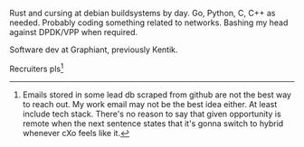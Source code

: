 Rust and cursing at debian buildsystems by day. Go, Python, C, C++ as needed. Probably coding something related to networks.
Bashing my head against DPDK/VPP when required.

Software dev at Graphiant, previously Kentik.

Recruiters pls[^note]

[^note]:
    Emails stored in some lead db scraped from github are not the best way to reach out.
    My work email may not be the best idea either.
    At least include tech stack.
    There's no reason to say that given opportunity is remote when the next sentence states that it's gonna switch to hybrid whenever cXo feels like it.

<!---
tomaszjonak/tomaszjonak is a ✨ special ✨ repository because its `README.md` (this file) appears on your GitHub profile.
You can click the Preview link to take a look at your changes.
--->
